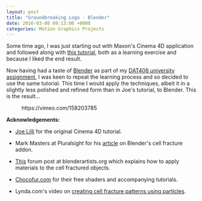 ```yaml
---
layout: post
title: "Groundbreaking Logo - Blender"
date: 2016-03-08 09:13:00 +0000
categories: Motion Graphics Projects
---
```


<p>Some time ago, I was just starting out with&nbsp;Maxon's Cinema 4D application and followed along with <a href="http://cgi.tutsplus.com/tutorials/create-a-powerful-groundbreaking-logo-reveal-cg-part--cg-27011">this tutorial</a>, both as a learning exercise and because I liked the end result.</p>

<p>Now having had a taste of <a href="http://www.blender.org">Blender</a> as part of my <a href="http://www.circleseven.co.uk/2016/02/27/dat-406-assignment-part-2-multiverse/">DAT406 university assignment</a>, I was keen to repeat the learning process and so decided to use the same tutorial. This time I would apply the techniques, albeit it in a slightly less polished and refined form than in Joe's tutorial, to Blender. This is the result...</p>

<figure class="wp-block-embed is-type-video is-provider-vimeo wp-block-embed-vimeo wp-embed-aspect-16-9 wp-has-aspect-ratio"><div class="wp-block-embed__wrapper">
https://vimeo.com/158203785
</div></figure>

**Acknowledgements:**

- <a href="http://tutsplus.com/authors/joe-lilli">Joe Lilli</a> for the original Cinema 4D tutorial.

- Mark Masters at Pluralsight for his <a href="http://blog.digitaltutors.com/using-cell-fracture-feature-blender-create-advanced-dynamics/">article</a> on Blender's cell fracture addon.

- <a href="http://blenderartists.org/forum/showthread.php?332207-Cell-Fracture-and-Materials-Textures-from-the-Original-Object">This</a> forum post at blenderartists.org which explains how to apply materials to the cell fractured objects.

- <a href="http://www.chocofur.com/3-glossy-shaders.html">Chocofur.com</a> for their free shaders and accompanying tutorials.

- Lynda.com's video on <a href="http://www.lynda.com/Blender-tutorials/Creating-fracture-patterns-Using-particles/126120/145255-4.html">creating cell fracture patterns using particles</a>.

